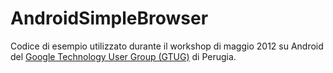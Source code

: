# AndroidSimpleBrowser
Codice di esempio utilizzato durante il workshop di maggio 2012 su Android del [Google Technology User Group (GTUG)](http://perugia.gtugs.org/home) di Perugia.
